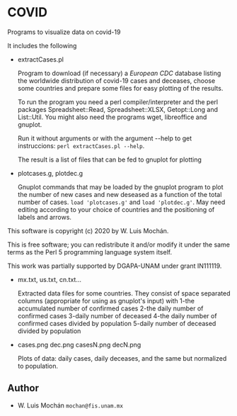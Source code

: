 # COVID

Programs to visualize data on covid-19

It includes the following

* extractCases.pl

  Program to download (if necessary) a *European CDC* database listing
  the worldwide distribution  of covid-19 cases and deceases, choose
  some countries and prepare some files for easy plotting of the
  results.

  To run the program you need a perl compiler/interpreter and the
  perl packages Spreadsheet::Read, Spreadsheet::XLSX, Getopt::Long and
  List::Util. You might also need the programs wget, libreoffice and gnuplot.

  Run it without arguments or with the argument --help to get
  instruccions: `perl extractCases.pl --help`.

  The result is a list of files that can be fed to gnuplot for
  plotting

* plotcases.g, plotdec.g

  Gnuplot commands that may be loaded by the gnuplot program to plot
  the number of new cases and new deseased as a function of the total
  number of cases. `load 'plotcases.g'` and `load 'plotdec.g'`. May
  need editing according to your choice of countries and the
  positioning of labels and arrows.


This software is copyright (c) 2020 by W. Luis Mochán.

This is free software; you can redistribute it and/or modify it under
the same terms as the Perl 5 programming language system itself.

This work was partially supported by DGAPA-UNAM under grant IN111119.

* mx.txt, us.txt, cn.txt...

  Extracted data files for some countries. They consist of space
  separated columns (appropriate for using as gnuplot's input) with
  1-the accumulated number of confirmed cases
  2-the daily number of confirmed cases
  3-daily number of deceased
  4-the daily number of confirmed cases divided by population
  5-daily number of deceased divided by population

* cases.png dec.png casesN.png decN.png

  Plots of data: daily cases, daily deceases, and the same but
  normalized to population.

## Author ##

   - W. Luis Mochán  `mochan@fis.unam.mx`